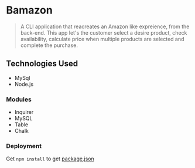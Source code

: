 # __Bamazon__ 
>A CLI application that reacreates an Amazon like expreience, from the back-end. This app let's the customer select a desire product, check availability, calculate price when multiple products are selected and complete the purchase.

## Technologies Used

* MySql 
* Node.js 

### Modules 

* Inquirer
* MySQL
* Table
* Chalk 

### Deployment

Get `npm install` to get [package.json](https://github.com/LamarC/bamazon/blob/master/package.json)
